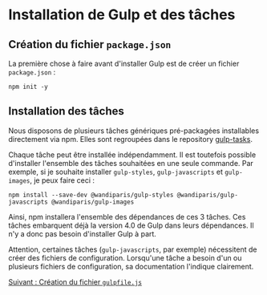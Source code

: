 # Installation de Gulp et des tâches

## Création du fichier `package.json`

La première chose à faire avant d'installer Gulp est de créer un fichier
`package.json` :

```
npm init -y
```

## Installation des tâches

Nous disposons de plusieurs tâches génériques pré-packagées installables
directement via npm. Elles sont regroupées dans le repository
[gulp-tasks](https://github.com/WandiParis/gulp-tasks).

Chaque tâche peut être installée indépendamment. Il est toutefois possible
d'installer l'ensemble des tâches souhaitées en une seule commande. Par exemple,
si je souhaite installer `gulp-styles`, `gulp-javascripts` et `gulp-images`, je
peux faire ceci :

```
npm install --save-dev @wandiparis/gulp-styles @wandiparis/gulp-javascripts @wandiparis/gulp-images
```

Ainsi, npm installera l'ensemble des dépendances de ces 3 tâches. Ces tâches
embarquent déjà la version 4.0 de Gulp dans leurs dépendances. Il n'y a donc
pas besoin d'installer Gulp à part.

Attention, certaines tâches (`gulp-javascripts`, par exemple) nécessitent de
créer des fichiers de configuration. Lorsqu'une tâche a besoin d'un ou plusieurs
fichiers de configuration, sa documentation l'indique clairement.

[Suivant : Création du fichier `gulpfile.js`](/init-front/02-gulpfile.md)
